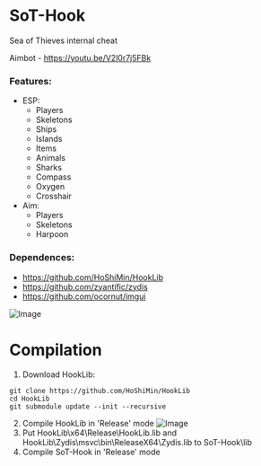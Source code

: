 # SoT-Hook
Sea of Thieves internal cheat

Aimbot - https://youtu.be/V2l0r7j5FBk

### Features:
- ESP:
    - Players
    - Skeletons
    - Ships
    - Islands
    - Items
    - Animals
    - Sharks
    - Compass
    - Oxygen
    - Crosshair
- Aim:
    - Players
    - Skeletons
    - Harpoon
    

### Dependences:
- https://github.com/HoShiMin/HookLib
- https://github.com/zyantific/zydis
- https://github.com/ocornut/imgui


![Image](https://i.imgur.com/0p35UOI.png)


# Compilation
1. Download HookLib:
```
git clone https://github.com/HoShiMin/HookLib
cd HookLib
git submodule update --init --recursive
```
2. Compile HookLib in 'Release' mode
![Image](https://i.imgur.com/b7icyUa.png)
3. Put HookLib\x64\Release\HookLib.lib and HookLib\Zydis\msvc\bin\ReleaseX64\Zydis.lib to SoT-Hook\lib
4. Compile SoT-Hook in 'Release' mode


